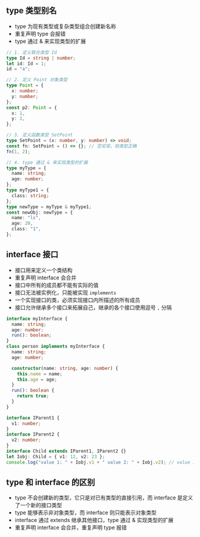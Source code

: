 ## type 类型别名

- type 为现有类型或复杂类型组合创建新名称
- 重复声明 type 会报错
- type 通过 & 来实现类型的扩展

```ts
// 1. 定义联合类型 Id
type Id = string | number;
let id: Id = 1;
id = "a";

// 2. 定义 Point 对象类型
type Point = {
  x: number;
  y: number;
};
const p2: Point = {
  x: 1,
  y: 1,
};

// 3. 定义函数类型 SetPoint
type SetPoint = (x: number, y: number) => void;
const fn: SetPoint = () => {}; // 空实现，但类型正确
fn(1, 2);

// 4. type 通过 & 来实现类型的扩展
type myType = {
  name: string;
  age: number;
};
type myType1 = {
  class: string;
};
type newType = myType & myType1;
const newObj: newType = {
  name: "ls",
  age: 20,
  class: "1",
};
```

## interface 接口

- 接口用来定义一个类结构
- 重复声明 interface 会合并
- 接口中所有的成员都不能有实际的值
- 接口无法被实例化，只能被实现 `implements`
- 一个实现接口的类，必须实现接口内所描述的所有成员
- 接口允许继承多个接口来拓展自己，继承的各个接口使用逗号 `,` 分隔

```ts
interface myInterface {
  name: string;
  age: number;
  run(): boolean;
}
class person implements myInterface {
  name: string;
  age: number;

  constructor(name: string, age: number) {
    this.name = name;
    this.age = age;
  }
  run(): boolean {
    return true;
  }
}

interface IParent1 {
  v1: number;
}
interface IParent2 {
  v2: number;
}
interface Child extends IParent1, IParent2 {}
let Iobj: Child = { v1: 12, v2: 23 };
console.log("value 1: " + Iobj.v1 + " value 2: " + Iobj.v2); // value 1: 12 value 2: 23
```

## type 和 interface 的区别

- type 不会创建新的类型，它只是对已有类型的直接引用，而 interface 是定义了一个新的接口类型
- type 能够表示非对象类型，而 interface 则只能表示对象类型
- interface 通过 extends 继承其他接口，type 通过 & 实现类型的扩展
- 重复声明 interface 会合并，重复声明 type 报错

